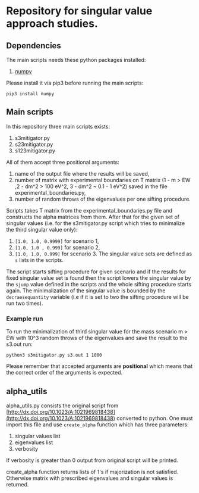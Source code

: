 # Repository for singular value approach studies.

## Dependencies
The main scripts needs these python packages installed:
1. [numpy](https://numpy.org/)

Please install it via pip3 before running the main scripts:
```
pip3 install numpy
```

## Main scripts
In this repository three main scripts exists:
1. s3mitigator.py
2. s23mitigator.py
3. s123mitigator.py

All of them accept three positional arguments:
1. name of the output file where the results will be saved,
2. number of matrix with experimental boundaries on T matrix (1 - m > EW ,2 - dm^2 > 100 eV^2, 3 - dm^2 ~ 0.1 - 1 eV^2) saved in the file experimental_boundaries.py,
3. number of random throws of the eigenvalues per one sifting procedure.

Scripts takes T matrix from the experimental_boundaries.py file and constructs the alpha matrices from them. After that for the given set of singular values (i.e. for the s3mitigator.py script which tries to minimalize the third singular value only):
1. `[1.0, 1.0, 0.9999]` for scenario 1,
2. `[1.0, 1.0 , 0.999]` for scenario 2,
3. `[1.0, 1.0, 0.999]` for scenario 3.
The singular value sets are defined as `s` lists in the scripts.


The script starts sifting procedure for given scenario and if the results for fixed singular value set is found then the script lowers the singular value by the `sjump` value defined in the scripts and the whole sifting procedure starts again. The minimalization of the singular value is bounded by the `decraesequantity` variable (i.e if it is set to two the sifting procedure will be run two times).

### Example run
To run the minimalization of third singular value for the mass scenario m > EW with 10^3 random throws of the eigenvalues and save the result to the s3.out run:
```
python3 s3mitigator.py s3.out 1 1000
```
Please remember that accepted arguments are **positional** which means that the correct order of the arguments is expected.


## alpha_utils
alpha_utils.py consists the original script from [http://dx.doi.org/10.1023/A:1021969818438](http://dx.doi.org/10.1023/A:1021969818438) converted to python. One must import this file and use `create_alpha` function which has three parameters:
1. singular values list
2. eigenvalues list
3. verbosity

If verbosity is greater than 0 output from original script will be printed. 

create_alpha function returns lists of 1's if majorization is not satisfied. Otherwise matrix with prescribed eigenvalues and singular values is returned.
